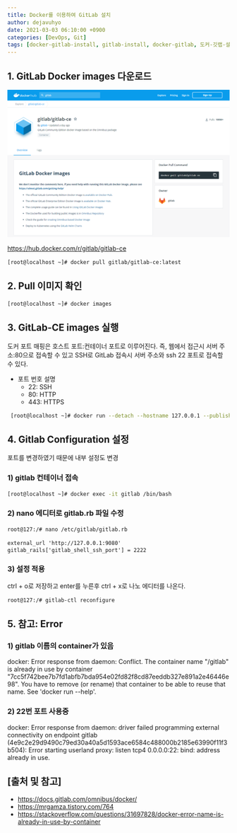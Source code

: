 ```yaml
---
title: Docker를 이용하여 GitLab 설치
author: dejavuhyo
date: 2021-03-03 06:10:00 +0900
categories: [DevOps, Git]
tags: [docker-gitlab-install, gitlab-install, docker-gitlab, 도커-깃랩-설치, 깃랩-설치, 도커-깃랩]
---
```


## 1. GitLab Docker images 다운로드

![gitlab-docker-images](/assets/img/2021-03-03-install-gitlab-with-docker/gitlab-docker-images.png)

https://hub.docker.com/r/gitlab/gitlab-ce

```bash
[root@localhost ~]# docker pull gitlab/gitlab-ce:latest
```

## 2. Pull 이미지 확인

```bash
[root@localhost ~]# docker images
```

## 3. GitLab-CE images 실행
도커 포트 매핑은 호스트 포트:컨테이너 포트로 이루어진다. 즉, 웹에서 접근시 서버 주소:80으로 접속할 수 있고 SSH로 GitLab 접속시 서버 주소와 ssh 22 포트로 접속할 수 있다.

* 포트 번호 설명
  - 22: SSH
  - 80: HTTP
  - 443: HTTPS

```bash
 [root@localhost ~]# docker run --detach --hostname 127.0.0.1 --publish 4443:443 --publish 9080:80 --publish 2222:22 --name gitlab --restart always --volume /srv/gitlab/config:/etc/gitlab --volume /srv/gitlab/logs:/var/log/gitlab --volume /srv/gitlab/data:/var/opt/gitlab gitlab/gitlab-ce:latest
```

## 4. Gitlab Configuration 설정
포트를 변경하였기 때문에 내부 설정도 변경

### 1) gitlab 컨테이너 접속

```bash
[root@localhost ~]# docker exec -it gitlab /bin/bash
```

### 2) nano 에디터로 gitlab.rb 파일 수정

```bash
root@127:/# nano /etc/gitlab/gitlab.rb
```

```text
external_url 'http://127.0.0.1:9080'
gitlab_rails['gitlab_shell_ssh_port'] = 2222
```

### 3) 설정 적용
ctrl + o로 저장하고 enter를 누른후 ctrl + x로 나노 에디터를 나온다.

```bash
root@127:/# gitlab-ctl reconfigure
```

## 5. 참고: Error

### 1) gitlab 이름의 container가 있음

docker: Error response from daemon: Conflict. The container name "/gitlab" is already in use by container "7cc5f742bee7b7fd1abfb7bda954e02fd82f8cd87eeddb327e891a2e46446e98". You have to remove (or rename) that container to be able to reuse that name.
See 'docker run --help'.

### 2) 22번 포트 사용중

docker: Error response from daemon: driver failed programming external connectivity on endpoint gitlab (4e9c2e29d9490c79ed30a40a5d1593ace6584c488000b2185e63990f11f3b504): Error starting userland proxy: listen tcp4 0.0.0.0:22: bind: address already in use.

## [출처 및 참고]
* <https://docs.gitlab.com/omnibus/docker/>
* <https://mrgamza.tistory.com/764>
* <https://stackoverflow.com/questions/31697828/docker-error-name-is-already-in-use-by-container>

